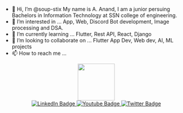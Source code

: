 - 👋 Hi, I’m @soup-stix
      My name is A. Anand, I am a junior persuing Bachelors in Information Technology at SSN college of engineering.
- 👀 I’m interested in ...
      App, Web, Discord Bot development, Image processing and DSA.
- 🌱 I’m currently learning ...
      Flutter, Rest API, React, Django
- 💞️ I’m looking to collaborate on ...
      Flutter App Dev, Web dev, AI, ML projects 
- 📫 How to reach me ...

<div id="header" align="center">
  <img src="https://media.tenor.com/GfSX-u7VGM4AAAAC/coding.gif" width="100"/>
</div>

<div id="badges" align="center">
  <a href="your-linkedin-URL">
    <img src="https://img.shields.io/badge/LinkedIn-blue?style=for-the-badge&logo=linkedin&logoColor=white" alt="LinkedIn Badge" border-radius=20px/>
  </a>
  <a href="your-youtube-URL">
    <img src="https://img.shields.io/badge/YouTube-red?style=for-the-badge&logo=youtube&logoColor=white" alt="Youtube Badge" border-radius=20px/>
  </a>
  <a href="your-twitter-URL">
    <img src="https://img.shields.io/badge/Twitter-blue?style=for-the-badge&logo=twitter&logoColor=white" alt="Twitter Badge" border-radius=20px/>
  </a>
</div>
<!---
soup-stix/soup-stix is a ✨ special ✨ repository because its `README.md` (this file) appears on your GitHub profile.
You can click the Preview link to take a look at your changes.
--->
